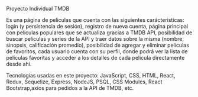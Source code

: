 Proyecto Individual TMDB

Es una página de peliculas que cuenta con las siguientes carácteristicas:
login (y persistencia de sesión),
registro de nueva cuenta,
página principal con peliculas populares que se actualiza gracias a TMDB API,
posibilidad de buscar peliculas y series de la API y traer datos sobre la misma (nombre, sinopsis, calificación promedio),
posibilidad de agregar y eliminar peliculas de favoritos,
cada usuario cuenta con su perfil, donde podrá ver la lista de peliculas favoritas y acceder a los detalles de cada pelicula directamente desde ahí.

Tecnologías usadas en este proyecto:
JavaScript, CSS, HTML, React, Redux, Sequelize, Express, NodeJS, PSQL, CSS Modules, React Bootstrap,axios para pedidos a la API de TMDB, etc.

